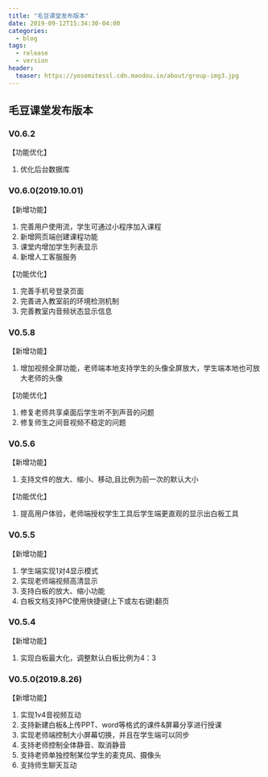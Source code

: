 ```yaml
---
title: "毛豆课堂发布版本"
date: 2019-09-12T15:34:30-04:00
categories:
  - blog
tags:
  - release
  - version
header:
  teaser: https://yosemitessl.cdn.maodou.io/about/group-img3.jpg
---
```


## 毛豆课堂发布版本

### V0.6.2
【功能优化】
1. 优化后台数据库

### V0.6.0(2019.10.01)
【新增功能】
1. 完善用户使用流，学生可通过小程序加入课程
2. 新增网页端创建课程功能
3. 课堂内增加学生列表显示
4. 新增人工客服服务

【功能优化】
1. 完善手机号登录页面
2. 完善进入教室前的环境检测机制
3. 完善教室内音频状态显示信息

### V0.5.8
【新增功能】
1. 增加视频全屏功能，老师端本地支持学生的头像全屏放大，学生端本地也可放大老师的头像

【功能优化】
1. 修复老师共享桌面后学生听不到声音的问题
2. 修复师生之间音视频不稳定的问题

### V0.5.6
【新增功能】
1. 支持文件的放大、缩小、移动,且比例为前一次的默认大小

【功能优化】
1. 提高用户体验，老师端授权学生工具后学生端更直观的显示出白板工具

### V0.5.5
【新增功能】
1. 学生端实现1对4显示模式
2. 实现老师端视频高清显示
3. 支持白板的放大、缩小功能
4. 白板文档支持PC使用快捷键(上下或左右键)翻页

### V0.5.4
【新增功能】
1. 实现白板最大化，调整默认白板比例为4：3

### V0.5.0(2019.8.26)
【新增功能】
1. 实现1v4音视频互动
2. 支持新建白板&上传PPT、word等格式的课件&屏幕分享进行授课
3. 实现老师端控制大小屏幕切换，并且在学生端可以同步
4. 支持老师控制全体静音、取消静音
5. 支持老师单独控制某位学生的麦克风、摄像头
6. 支持师生聊天互动
